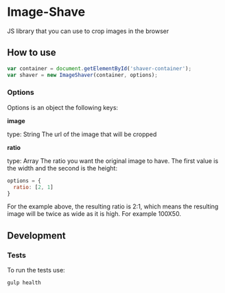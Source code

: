 # Image-Shave

JS library that you can use to crop images in the browser

## How to use

```js
var container = document.getElementById('shaver-container');
var shaver = new ImageShaver(container, options);
```

### Options

Options is an object the following keys:

**image**

type: String
The url of the image that will be cropped

**ratio**

type: Array
The ratio you want the original image to have. The first value is the width and
the second is the height:

```js
options = {
  ratio: [2, 1]
}
```

For the example above, the resulting ratio is 2:1, which means the resulting
image will be twice as wide as it is high. For example 100X50.

## Development

### Tests

To run the tests use:

```bash
gulp health
```
